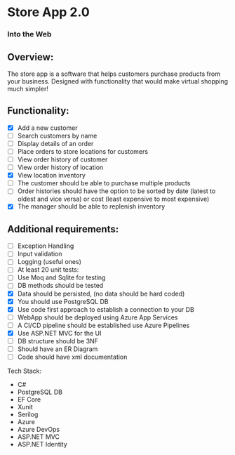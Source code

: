 # Store App 2.0
### Into the Web

## Overview:
The store app is a software that helps customers purchase products from your business. Designed with functionality that would make virtual shopping much simpler!

## Functionality:
 - [x] Add a new customer
 - [ ] Search customers by name
 - [ ] Display details of an order
 - [ ] Place orders to store locations for customers
 - [ ] View order history of customer
 - [ ] View order history of location
 - [x] View location inventory
 - [ ] The customer should be able to purchase multiple products
 - [ ] Order histories should have the option to be sorted by date (latest to oldest and vice versa) or cost (least expensive to most expensive)
 - [x] The manager should be able to replenish inventory

## Additional requirements:
 - [ ] Exception Handling
 - [ ] Input validation
 - [ ] Logging (useful ones)
 - [ ] At least 20 unit tests:
 - [ ] Use Moq and Sqlite for testing
 - [ ] DB methods should be tested
 - [x] Data should be persisted, (no data should be hard coded)
 - [x] You should use PostgreSQL DB
 - [x] Use code first approach to establish a connection to your DB
 - [ ] WebApp should be deployed using Azure App Services
 - [ ] A CI/CD pipeline should be established use Azure Pipelines
 - [x] Use ASP.NET MVC for the UI
 - [ ] DB structure should be 3NF
 - [ ] Should have an ER Diagram
 - [ ] Code should have xml documentation

Tech Stack:
* C#
* PostgreSQL DB
* EF Core
* Xunit
* Serilog
* Azure 
* Azure DevOps
* ASP.NET MVC
* ASP.NET Identity

